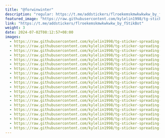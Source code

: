 ```yaml
---
title: "@forwinwinter"
description: "regular: https://t.me/addstickers/flroekemskmwkwkwkw_by_fStikBot"
featured_image: "https://raw.githubusercontent.com/kylelin1998/tg-sticker-spreading-worldwide-images/main/img/6d93bcd1-3f33-44b8-9123-210f9db2e900.jpg"
link: "https://t.me/addstickers/flroekemskmwkwkwkw_by_fStikBot"
weight: 3
date: 2024-07-02T08:12:57+08:00
images:
  - https://raw.githubusercontent.com/kylelin1998/tg-sticker-spreading-worldwide-images/main/img/6d93bcd1-3f33-44b8-9123-210f9db2e900.jpg
  - https://raw.githubusercontent.com/kylelin1998/tg-sticker-spreading-worldwide-images/main/img/5869ea92-e6b9-425d-8ea3-60818793e9c8.jpg
  - https://raw.githubusercontent.com/kylelin1998/tg-sticker-spreading-worldwide-images/main/img/3ed9e6df-4670-4d54-a5ee-b1e16b414c46.jpg
  - https://raw.githubusercontent.com/kylelin1998/tg-sticker-spreading-worldwide-images/main/img/bdf8968e-8415-4f8a-806d-ab947e923c37.jpg
  - https://raw.githubusercontent.com/kylelin1998/tg-sticker-spreading-worldwide-images/main/img/bc2b5580-7fbd-4df6-bdc8-315051ff732a.jpg
  - https://raw.githubusercontent.com/kylelin1998/tg-sticker-spreading-worldwide-images/main/img/9110a3c9-55a3-42fb-ad18-b63949d20dae.jpg
  - https://raw.githubusercontent.com/kylelin1998/tg-sticker-spreading-worldwide-images/main/img/00e162e0-263b-4fd3-ae26-51da0e7a47d8.jpg
  - https://raw.githubusercontent.com/kylelin1998/tg-sticker-spreading-worldwide-images/main/img/c278f266-c4e4-47bf-82b3-c5ff8c547fa5.jpg
  - https://raw.githubusercontent.com/kylelin1998/tg-sticker-spreading-worldwide-images/main/img/d2bda16a-c5dc-432b-b7ac-148d30622ebd.jpg
  - https://raw.githubusercontent.com/kylelin1998/tg-sticker-spreading-worldwide-images/main/img/229ede4b-fe03-4719-89dd-39a27d15b936.jpg
  - https://raw.githubusercontent.com/kylelin1998/tg-sticker-spreading-worldwide-images/main/img/f146f61d-89b0-4f8a-b818-7d61343567dc.jpg
  - https://raw.githubusercontent.com/kylelin1998/tg-sticker-spreading-worldwide-images/main/img/48097893-72c2-49ba-8bf5-be9b69a9a879.jpg
  - https://raw.githubusercontent.com/kylelin1998/tg-sticker-spreading-worldwide-images/main/img/701ef0dc-6116-47e4-bafa-b1db80955ad7.jpg
  - https://raw.githubusercontent.com/kylelin1998/tg-sticker-spreading-worldwide-images/main/img/b8901749-738e-40d3-b785-58d86ea501ec.jpg
  - https://raw.githubusercontent.com/kylelin1998/tg-sticker-spreading-worldwide-images/main/img/45fef350-0b95-491e-8b91-b1863241702c.jpg
  - https://raw.githubusercontent.com/kylelin1998/tg-sticker-spreading-worldwide-images/main/img/8dc42c71-5938-43e3-8f20-4b8769cd96c3.jpg
  - https://raw.githubusercontent.com/kylelin1998/tg-sticker-spreading-worldwide-images/main/img/c0cb41b9-19f2-4b4e-8aba-a502796ec164.jpg
  - https://raw.githubusercontent.com/kylelin1998/tg-sticker-spreading-worldwide-images/main/img/f55bcf26-7f85-4cb4-a02b-e0a0f49c9f5b.jpg
  - https://raw.githubusercontent.com/kylelin1998/tg-sticker-spreading-worldwide-images/main/img/bf884f00-5d3a-4c04-8fbb-8608d695025c.jpg
  - https://raw.githubusercontent.com/kylelin1998/tg-sticker-spreading-worldwide-images/main/img/41074b7a-a960-472b-beb4-f52b62c401d0.jpg
---
```

